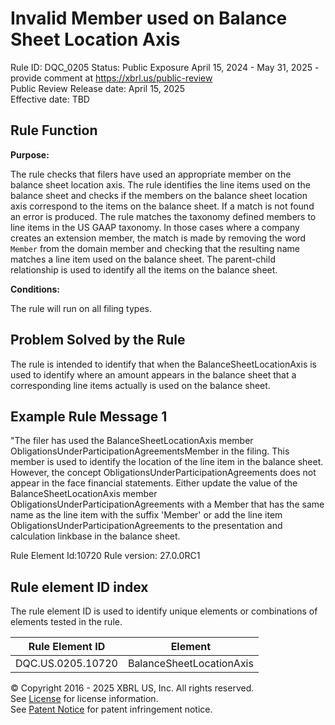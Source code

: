 # Invalid Member used on Balance Sheet Location Axis
Rule ID: DQC_0205
Status: Public Exposure April 15, 2024 - May 31, 2025 - provide comment at https://xbrl.us/public-review  
Public Review Release date: April 15, 2025  
Effective date: TBD

## Rule Function

**Purpose:** 

The rule checks that filers have used an appropriate member on the balance sheet location axis.  The rule identifies the line items used on the balance sheet and checks if the members on the balance sheet location axis correspond to the items on the balance sheet.  If a match is not found an error is produced. The rule matches the taxonomy defined members to line items in the US GAAP taxonomy.  In those cases where a company creates an extension member, the match is made by removing the word `Member` from the domain member and checking that the resulting name matches a line item used on the balance sheet.  The parent-child relationship is used to identify all the items on the balance sheet.

**Conditions:**

The rule will run on all filing types. 

## Problem Solved by the Rule

The rule is intended to identify that when the BalanceSheetLocationAxis is used to identify where an amount appears in the balance sheet that a corresponding line items actually is used on the balance sheet. 

## Example Rule Message 1

"The filer has used the BalanceSheetLocationAxis member ObligationsUnderParticipationAgreementsMember in the filing. This member is used to identify the location of the line item in the balance sheet. However, the concept ObligationsUnderParticipationAgreements does not appear in the face financial statements. Either update the value of the BalanceSheetLocationAxis member ObligationsUnderParticipationAgreements with a Member that has the same name as the line item with the suffix 'Member' or add the line item ObligationsUnderParticipationAgreements to the presentation and calculation linkbase in the balance sheet.

Rule Element Id:10720
Rule version: 27.0.0RC1



## Rule element ID index  
The rule element ID is used to identify unique elements or combinations of elements tested in the rule.

|Rule Element ID|Element|
|--- |--- |
| DQC.US.0205.10720 |BalanceSheetLocationAxis|


© Copyright 2016 - 2025 XBRL US, Inc. All rights reserved.   
See [License](https://xbrl.us/dqc-license) for license information.  
See [Patent Notice](https://xbrl.us/dqc-patent) for patent infringement notice. 
